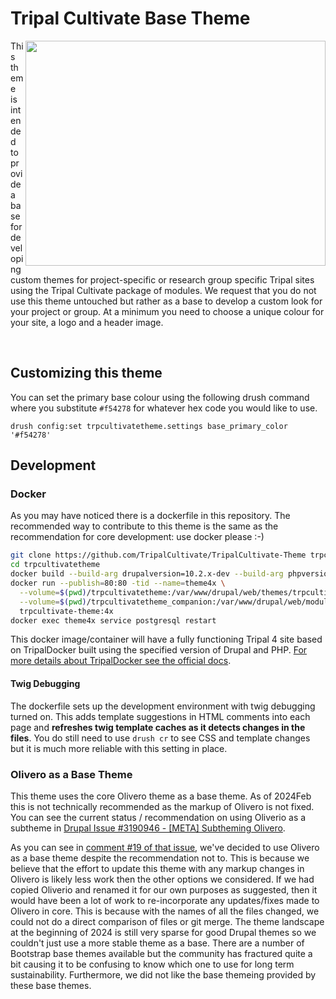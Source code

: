 # Tripal Cultivate Base Theme

<img src="https://github.com/TripalCultivate/TripalCultivate-Theme/assets/1566301/8f58c97b-9a81-4790-9e01-960c228ee704" width="480" height="360" align="right">

This theme is intended to provide a base for developing custom themes for project-specific or research group specific Tripal sites using the Tripal Cultivate package of modules. We request that you do not use this theme untouched but rather as a base to develop a custom look for your project or group. At a minimum you need to choose a unique colour for your site, a logo and a header image.

<br clear="right"/>

## Customizing this theme

You can set the primary base colour using the following drush command where you substitute `#f54278` for whatever hex code you would like to use.

```
drush config:set trpcultivatetheme.settings base_primary_color '#f54278'
```

## Development

### Docker

As you may have noticed there is a dockerfile in this repository. The recommended way to contribute to this theme is the same as the recommendation for core development: use docker please :-)

```bash
git clone https://github.com/TripalCultivate/TripalCultivate-Theme trpcultivatetheme
cd trpcultivatetheme
docker build --build-arg drupalversion=10.2.x-dev --build-arg phpversion=8.3 --tag=trpcultivate-theme:4x ./
docker run --publish=80:80 -tid --name=theme4x \
  --volume=$(pwd)/trpcultivatetheme:/var/www/drupal/web/themes/trpcultivatetheme \
  --volume=$(pwd)/trpcultivatetheme_companion:/var/www/drupal/web/modules/contrib/trpcultivatetheme_companion \
  trpcultivate-theme:4x
docker exec theme4x service postgresql restart
```

This docker image/container will have a fully functioning Tripal 4 site based on TripalDocker built using the specified version of Drupal and PHP. [For more details about TripalDocker see the official docs](https://tripaldoc.readthedocs.io/en/latest/install/docker.html#usage).

#### Twig Debugging

The dockerfile sets up the development environment with twig debugging turned on. This adds template suggestions in HTML comments into each page and **refreshes twig template caches as it detects changes in the files**. You do still need to use `drush cr` to see CSS and template changes but it is much more reliable with this setting in place.

### Olivero as a Base Theme

This theme uses the core Olivero theme as a base theme. As of 2024Feb this is not technically recommended as the markup of Olivero is not fixed. You can see the current status / recommendation on using Oliverio as a subtheme in [Drupal Issue #3190946 - [META] Subtheming Olivero](https://www.drupal.org/project/drupal/issues/3190946).

As you can see in [comment #19 of that issue](https://www.drupal.org/project/drupal/issues/3190946#comment-15443899), we've decided to use Olivero as a base theme despite the recommendation not to. This is because we believe that the effort to update this theme with any markup changes in Olivero is likely less work then the other options we considered. If we had copied Oliverio and renamed it for our own purposes as suggested, then it would have been a lot of work to re-incorporate any updates/fixes made to Olivero in core. This is because with the names of all the files changed, we could not do a direct comparison of files or git merge. The theme landscape at the beginning of 2024 is still very sparse for good Drupal themes so we couldn't just use a more stable theme as a base. There are a number of Bootstrap base themes available but the community has fractured quite a bit causing it to be confusing to know which one to use for long term sustainability. Furthermore, we did not like the base themeing provided by these base themes.
